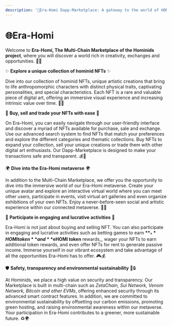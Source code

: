 ```yaml
---
description: '🦍Era-Homi Dapp-Marketplace: A gateway to the world of HOMINIDS 🎨📦'
---
```


# 🌐Era-Homi

Welcome to **Era-Homi, The Multi-Chain Marketplace of the Hominids project**, where you will discover a world rich in creativity, exchanges and opportunities. 🚀🌈



✨ **Explore a unique collection of hominid NFTs** ✨

Dive into our collection of hominid NFTs, unique artistic creations that bring to life anthropomorphic characters with distinct physical traits, captivating personalities, and special characteristics. Each NFT is a rare and valuable piece of digital art, offering an immersive visual experience and increasing intrinsic value over time. 🎨💎



🔄 **Buy, sell and trade your NFTs with ease** 🔄

On Era-Homi, you can easily navigate through our user-friendly interface and discover a myriad of NFTs available for purchase, sale and exchange. Use our advanced search system to find NFTs that match your preferences and explore the different categories and thematic collections. Buy NFTs to expand your collection, sell your unique creations or trade them with other digital art enthusiasts. Our Dapp-Marketplace is designed to make your transactions safe and transparent. 💰💼



🌍 **Dive into the Era-Homi metaverse** 🌍

In addition to the Multi-Chain Marketplace, we offer you the opportunity to dive into the immersive world of our Era-Homi metaverse. Create your unique avatar and explore an interactive virtual world where you can meet other users, participate in events, visit virtual art galleries and even organize exhibitions of your own NFTs. Enjoy a never-before-seen social and artistic experience within our connected metaverse. 👥🌌



💼 **Participate in engaging and lucrative activities** 💼

Era-Homi is not just about buying and selling NFT. You can also participate in engaging and lucrative activities such as betting games to earn **$**_**HOMI token** and **$eHOMI token** rewards_, wager your NFTs to earn additional token rewards, and even offer NFTs for rent to generate passive income. Immerse yourself in our vibrant ecosystem and take advantage of all the opportunities Era-Homi has to offer. 🎮💰



🛡️ **Safety, transparency and environmental sustainability** 🌱🔒

At Hominids, we place a high value on security and transparency. Our Marketplace is built in multi-chain such as _ZetaChain, Sui Network, Venom Network, Bitcoin and other EVMs_, offering enhanced security through its advanced smart contract features. In addition, we are committed to environmental sustainability by offsetting our carbon emissions, promoting green hosting, and raising environmental awareness within our metaverse. Your participation in Era-Homi contributes to a greener, more sustainable future. ♻️🌍
